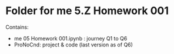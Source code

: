 # Folder for me 5.Z Homework 001

Contains:
- me 05 Homework 001.ipynb : journey Q1 to Q6
- ProNoCnd: project & code (last version as of Q6)

